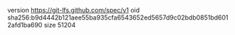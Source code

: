 version https://git-lfs.github.com/spec/v1
oid sha256:b9d4442b121aee55ba935cfa6543652ed5657d9c02bdb0851bd6012afd1ba690
size 51204
